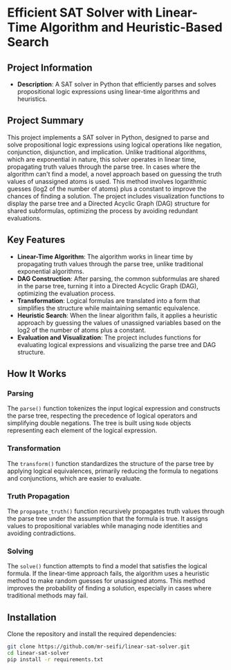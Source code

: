 # Efficient SAT Solver with Linear-Time Algorithm and Heuristic-Based Search

## Project Information
- **Description**: A SAT solver in Python that efficiently parses and solves propositional logic expressions using linear-time algorithms and heuristics.

## Project Summary
This project implements a SAT solver in Python, designed to parse and solve propositional logic expressions using logical operations like negation, conjunction, disjunction, and implication. Unlike traditional algorithms, which are exponential in nature, this solver operates in linear time, propagating truth values through the parse tree. In cases where the algorithm can't find a model, a novel approach based on guessing the truth values of unassigned atoms is used. This method involves logarithmic guesses (log2 of the number of atoms) plus a constant to improve the chances of finding a solution. The project includes visualization functions to display the parse tree and a Directed Acyclic Graph (DAG) structure for shared subformulas, optimizing the process by avoiding redundant evaluations.

## Key Features
- **Linear-Time Algorithm**: The algorithm works in linear time by propagating truth values through the parse tree, unlike traditional exponential algorithms.
- **DAG Construction**: After parsing, the common subformulas are shared in the parse tree, turning it into a Directed Acyclic Graph (DAG), optimizing the evaluation process.
- **Transformation**: Logical formulas are translated into a form that simplifies the structure while maintaining semantic equivalence.
- **Heuristic Search**: When the linear algorithm fails, it applies a heuristic approach by guessing the values of unassigned variables based on the log2 of the number of atoms plus a constant.
- **Evaluation and Visualization**: The project includes functions for evaluating logical expressions and visualizing the parse tree and DAG structure.

## How It Works
### Parsing
The `parse()` function tokenizes the input logical expression and constructs the parse tree, respecting the precedence of logical operators and simplifying double negations. The tree is built using `Node` objects representing each element of the logical expression.

### Transformation
The `transform()` function standardizes the structure of the parse tree by applying logical equivalences, primarily reducing the formula to negations and conjunctions, which are easier to evaluate.

### Truth Propagation
The `propagate_truth()` function recursively propagates truth values through the parse tree under the assumption that the formula is true. It assigns values to propositional variables while managing node identities and avoiding contradictions.

### Solving
The `solve()` function attempts to find a model that satisfies the logical formula. If the linear-time approach fails, the algorithm uses a heuristic method to make random guesses for unassigned atoms. This method improves the probability of finding a solution, especially in cases where traditional methods may fail.

## Installation
Clone the repository and install the required dependencies:
```bash
git clone https://github.com/mr-seifi/linear-sat-solver.git
cd linear-sat-solver
pip install -r requirements.txt
```